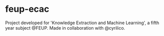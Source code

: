# feup-ecac
Project developed for 'Knowledge Extraction and Machine Learning', a fifth year subject @FEUP. Made in collaboration with @cyrilico.
